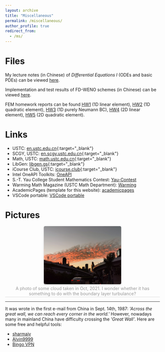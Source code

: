 ```yaml
---
layout: archive
title: "Miscellaneous"
permalink: /miscellaneous/
author_profile: true
redirect_from: 
  - /ms/
---
```



Files
===

My lecture notes (in Chinese) of *Differential Equations I* (ODEs and basic PDEs) can be viewed [here](../files/note1.pdf).

Implementation and test results of FD-WENO schemes (in Chinese) can be viewed [here](../files/demo1.pdf).

FEM homework reports can be found [HW1](../files/FEM/HW1.pdf) (1D linear element), [HW2](../files/FEM/HW2.pdf) (1D quadratic element), [HW3](../files/FEM/HW3.pdf) (1D purely Neumann BC), [HW4](../files/FEM/HW4.pdf) (2D linear element), [HW5](../files/FEM/HW5.pdf) (2D quadratic element).


Links
===

* USTC: [en.ustc.edu.cn](https://en.ustc.edu.cn){:target="_blank"}
* SCGY, USTC: [en.scgy.ustc.edu.cn](https://en.scgy.ustc.edu.cn){:target="_blank"}
* Math, USTC: [math.ustc.edu.cn](http://math.ustc.edu.cn/ENGLISH/list.htm){:target="_blank"}
* LibGen: [libgen.gs](https://libgen.gs){:target="_blank"}
* iCourse Club, USTC: [icourse.club](https://icourse.club){:target="_blank"}
* Intel OneAPI Toolkits: [OneAPI](https://www.intel.com/content/www/us/en/developer/tools/oneapi/toolkits.html)
* S.-T. Yau College Student Mathematics Contest: [Yau-Contest](www.yau-contest.com/en)
* Warming Math Magazine (USTC Math Department): [Warming](http://staff.ustc.edu.cn/~mathsu01/pu/waming.html)
* AcademicPages (template for this website): [academicpages](https://github.com/academicpages/)
* VSCode portable: [VSCode portable](https://code.visualstudio.com/docs/editor/portable)


Pictures
===

<center>
    <img style = "
        border-radius: 0.3125em;
        box-shadow: 0 2px 4px 0 rgba(34,36,38,.12),0 2px 10px 0 rgba(34,36,38,.08);" 
        src = "../files/pictures/cloud.jpg" 
        width = "50%">
    <br>
    <div style = "
        color: orange;
        border-bottom: 1px solid #d9d9d9;
        display: inline-block;
        color: #999;
        padding: 2px;">
        A photo of some cloud taken in Oct, 2021. I wonder whether it has something to do with the boundary layer turbulance?
    </div>
    <p> </p>
</center>


---

It was wrote in the first e-mail from China in Sept. 14th, 1987: *'Across the great wall, we can reach every corner in the world.'* However, nowadays many in mainland China have difficulty crossing the *'Great Wall'*. Here are some free and helpful tools:
* [sharmajv](https://github.com/sharmajv/vpn)
* [Alvin9999](https://github.com/Alvin9999/new-pac/wiki)
* [Bingo VPN](https://play.google.com/store/apps/details?id=com.sbget.free)
